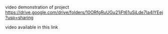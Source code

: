 video demonstration of project
https://drive.google.com/drive/folders/10ORfgRuUGu21jFt61uSjLde7Ia4IYEej?usp=sharing

video available in this link
